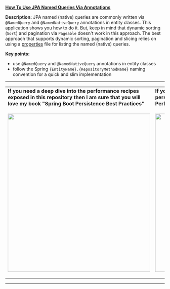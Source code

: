 **[How To Use JPA Named Queries Via Annotations](https://github.com/AnghelLeonard/Hibernate-SpringBoot/tree/master/HibernateSpringBootNamedQueriesViaAnnotations)**
  
**Description:** JPA named (native) queries are commonly written via `@NamedQuery` and `@NamedNativeQuery` annotations in entity classes.  This application shows you how to do it. But, keep in mind that dynamic sorting (`Sort`) and pagination via `Pageable` doesn't work in this approach. The best approach that supports dynamic sorting, pagination and slicing relies on using a [properties](https://github.com/AnghelLeonard/Hibernate-SpringBoot/tree/master/HibernateSpringBootNamedQueriesInPropertiesFile) file for listing the named (native) queries.
 
**Key points:**
- use `@NamedQuery` and `@NamedNativeQuery` annotations in entity classes
- follow the Spring `{EntityName}.{RepositoryMethodName}` naming convention for a quick and slim implementation

-----------------------------------------------------------------------------------------------------------------------    
<table>
     <tr><td><b>If you need a deep dive into the performance recipes exposed in this repository then I am sure that you will love my book "Spring Boot Persistence Best Practices"</b></td><td><b>If you need a hand of tips and illustrations of 100+ Java persistence performance issues then "Java Persistence Performance Illustrated Guide" is for you.</b></td></tr>
     <tr><td>
<a href="https://www.apress.com/us/book/9781484256251"><p align="left"><img src="https://github.com/AnghelLeonard/Hibernate-SpringBoot/blob/master/Spring%20Boot%20Persistence%20Best%20Practices.jpg" height="500" width="450"/></p></a>
</td><td>
<a href="https://leanpub.com/java-persistence-performance-illustrated-guide"><p align="right"><img src="https://github.com/AnghelLeonard/Hibernate-SpringBoot/blob/master/Java%20Persistence%20Performance%20Illustrated%20Guide.jpg" height="500" width="450"/></p></a>
</td></tr></table>

-----------------------------------------------------------------------------------------------------------------------    

